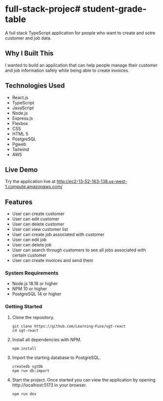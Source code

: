 # full-stack-projec# student-grade-table

A full stack TypeScript application for people who want to create and sotre customer and job data.

## Why I Built This

I wanted to build an application that can help people manage their customer and job information safely while being able to create invoices. 

## Technologies Used

- React.js
- TypeScript
- JavaScript
- Node.js
- Express.js
- Flexbox
- CSS
- HTML 5
- PostgreSQL
- Pgweb
- Tailwind
- AWS

## Live Demo

Try the application live at http://ec2-13-52-163-138.us-west-1.compute.amazonaws.com/

## Features

- User can create customer
- User can edit customer
- User can delete customer
- User can view customer list
- User can create job associated with customer
- User can edit job
- User can delete job
- User can search through customers to see all jobs associated with certain customer
- User can create invoices and send them

### System Requirements

- Node.js 18.18 or higher
- NPM 10 or higher
- PostgreSQL 14 or higher

### Getting Started

1. Clone the repository.

    ```shell
    git clone https://github.com/Learning-Fuze/sgt-react
    cd sgt-react
    ```

1. Install all dependencies with NPM.

    ```shell
    npm install
    ```

1. Import the starting database to PostgreSQL.

    ```shell
    createdb sgtDb
    npm run db:import
    ```

1. Start the project. Once started you can view the application by opening http://localhost:5173 in your browser.

    ```shell
    npm run dev
    ```
